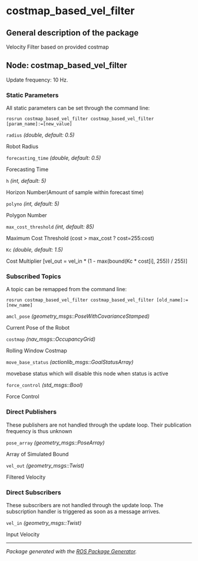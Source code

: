 # costmap_based_vel_filter

## General description of the package

<!--- protected region package description begin -->
Velocity Filter based on provided costmap
<!--- protected region package description end -->

<!--- todo How to handle the image generation -->
<!--- <img src="./model/costmap_based_vel_filter.png" width="300px" />-->

## Node: costmap_based_vel_filter

Update frequency: 10 Hz.

<!--- protected region costmap_based_vel_filter begin -->
<!--- protected region costmap_based_vel_filter end -->

### Static Parameters

All static parameters can be set through the command line:

```shell
rosrun costmap_based_vel_filter costmap_based_vel_filter [param_name]:=[new_value]
```

`radius` *(double, default: 0.5)*
<!--- protected region param radius begin -->
Robot Radius
<!--- protected region param radius end -->
`forecasting_time` *(double, default: 0.5)*
<!--- protected region param forecasting_time begin -->
Forecasting Time
<!--- protected region param forecasting_time end -->
`h` *(int, default: 5)*
<!--- protected region param h begin -->
Horizon Number(Amount of sample within forecast time)
<!--- protected region param h end -->
`polyno` *(int, default: 5)*
<!--- protected region param polyno begin -->
Polygon Number
<!--- protected region param polyno end -->
`max_cost_threshold` *(int, default: 85)*
<!--- protected region param max_cost_threshold begin -->
Maximum Cost Threshold (cost > max_cost ? cost=255:cost)
<!--- protected region param max_cost_threshold end -->
`Kc` *(double, default: 1.5)*
<!--- protected region param Kc begin -->
Cost Multiplier [vel_out = vel_in * (1 - max(bound(Kc * cost[i], 255)) / 255)]
<!--- protected region param Kc end -->

### Subscribed Topics

A topic can be remapped from the command line:

```shell
rosrun costmap_based_vel_filter costmap_based_vel_filter [old_name]:=[new_name]
```

`amcl_pose` *(geometry_msgs::PoseWithCovarianceStamped)*
<!--- protected region subscriber amcl_pose begin -->
Current Pose of the Robot
<!--- protected region subscriber amcl_pose end -->
`costmap` *(nav_msgs::OccupancyGrid)*
<!--- protected region subscriber costmap begin -->
Rolling Window Costmap
<!--- protected region subscriber costmap end -->
`move_base_status` *(actionlib_msgs::GoalStatusArray)*
<!--- protected region subscriber move_base_status begin -->
movebase status which will disable this node when status is active
<!--- protected region subscriber move_base_status end -->
`force_control` *(std_msgs::Bool)*
<!--- protected region subscriber force_control begin -->
Force Control
<!--- protected region subscriber force_control end -->

### Direct Publishers

These publishers are not handled through the update loop.
Their publication frequency is thus unknown

`pose_array` *(geometry_msgs::PoseArray)*
<!--- protected region direct publisher pose_array begin -->
Array of Simulated Bound
<!--- protected region direct publisher pose_array end -->
`vel_out` *(geometry_msgs::Twist)*
<!--- protected region direct publisher vel_out begin -->
Filtered Velocity
<!--- protected region direct publisher vel_out end -->

### Direct Subscribers

These subscribers are not handled through the update loop.
The subscription handler is triggered as soon as a message arrives.

`vel_in` *(geometry_msgs::Twist)*
<!--- protected region direct subscriber vel_in begin -->
Input Velocity
<!--- protected region direct subscriber vel_in end -->

---

*Package generated with the [ROS Package Generator](https://github.com/tecnalia-advancedmanufacturing-robotics/ros_pkg_gen).*
